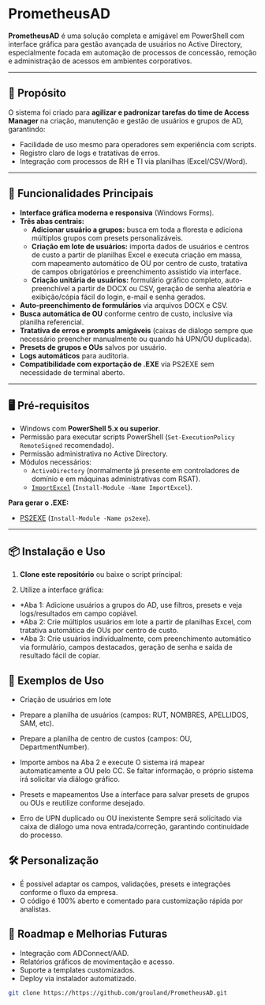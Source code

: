 # PrometheusAD

**PrometheusAD** é uma solução completa e amigável em PowerShell com interface gráfica para gestão avançada de usuários no Active Directory, especialmente focada em automação de processos de concessão, remoção e administração de acessos em ambientes corporativos.

---

## 🚀 Propósito

O sistema foi criado para **agilizar e padronizar tarefas do time de Access Manager** na criação, manutenção e gestão de usuários e grupos de AD, garantindo:

- Facilidade de uso mesmo para operadores sem experiência com scripts.
- Registro claro de logs e tratativas de erros.
- Integração com processos de RH e TI via planilhas (Excel/CSV/Word).

---

## 🎯 Funcionalidades Principais

- **Interface gráfica moderna e responsiva** (Windows Forms).
- **Três abas centrais:**
  - **Adicionar usuário a grupos:** busca em toda a floresta e adiciona múltiplos grupos com presets personalizáveis.
  - **Criação em lote de usuários:** importa dados de usuários e centros de custo a partir de planilhas Excel e executa criação em massa, com mapeamento automático de OU por centro de custo, tratativa de campos obrigatórios e preenchimento assistido via interface.
  - **Criação unitária de usuários:** formulário gráfico completo, auto-preenchível a partir de DOCX ou CSV, geração de senha aleatória e exibição/cópia fácil do login, e-mail e senha gerados.
- **Auto-preenchimento de formulários** via arquivos DOCX e CSV.
- **Busca automática de OU** conforme centro de custo, inclusive via planilha referencial.
- **Tratativa de erros e prompts amigáveis** (caixas de diálogo sempre que necessário preencher manualmente ou quando há UPN/OU duplicada).
- **Presets de grupos e OUs** salvos por usuário.
- **Logs automáticos** para auditoria.
- **Compatibilidade com exportação de .EXE** via PS2EXE sem necessidade de terminal aberto.

---

## 🖥️ Pré-requisitos

- Windows com **PowerShell 5.x ou superior**.
- Permissão para executar scripts PowerShell (`Set-ExecutionPolicy RemoteSigned` recomendado).
- Permissão administrativa no Active Directory.
- Módulos necessários:
  - `ActiveDirectory` (normalmente já presente em controladores de domínio e em máquinas administrativas com RSAT).
  - [`ImportExcel`](https://github.com/dfinke/ImportExcel) (`Install-Module -Name ImportExcel`).

**Para gerar o .EXE:**  
- [PS2EXE](https://www.powershellgallery.com/packages/ps2exe) (`Install-Module -Name ps2exe`).

---

## 📦 Instalação e Uso

1. **Clone este repositório** ou baixe o script principal:  

2. Utilize a interface gráfica:
- *Aba 1: Adicione usuários a grupos do AD, use filtros, presets e veja logs/resultados em campo copiável.
- *Aba 2: Crie múltiplos usuários em lote a partir de planilhas Excel, com tratativa automática de OUs por centro de custo.
- *Aba 3: Crie usuários individualmente, com preenchimento automático via formulário, campos destacados, geração de senha e saída de resultado fácil de copiar.

## 📑 Exemplos de Uso
- Criação de usuários em lote
- Prepare a planilha de usuários
(campos: RUT, NOMBRES, APELLIDOS, SAM, etc).

- Prepare a planilha de centro de custos
(campos: OU, DepartmentNumber).

- Importe ambos na Aba 2 e execute
O sistema irá mapear automaticamente a OU pelo CC. Se faltar informação, o próprio sistema irá solicitar via diálogo gráfico.

- Presets e mapeamentos
Use a interface para salvar presets de grupos ou OUs e reutilize conforme desejado.

- Erro de UPN duplicado ou OU inexistente
Sempre será solicitado via caixa de diálogo uma nova entrada/correção, garantindo continuidade do processo.

## 🛠️ Personalização
- É possível adaptar os campos, validações, presets e integrações conforme o fluxo da empresa.
- O código é 100% aberto e comentado para customização rápida por analistas.

## 📝 Roadmap e Melhorias Futuras
- Integração com ADConnect/AAD.
- Relatórios gráficos de movimentação e acesso.
- Suporte a templates customizados.
- Deploy via instalador automatizado.

```bash
git clone https://https://github.com/grouland/PrometheusAD.git
